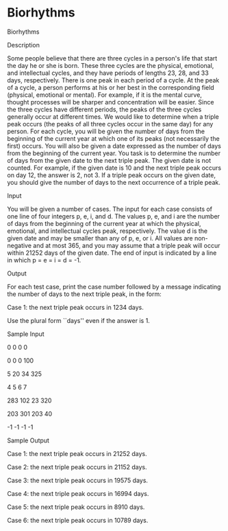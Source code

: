 # Biorhythms

Biorhythms

Description

Some people believe that there are three cycles in a person's life that start the day he or she is born. These three cycles are the physical, emotional, and intellectual cycles, and they have periods of lengths 23, 28, and 33 days, respectively. There is one peak in each period of a cycle. At the peak of a cycle, a person performs at his or her best in the corresponding field (physical, emotional or mental). For example, if it is the mental curve, thought processes will be sharper and concentration will be easier. 
Since the three cycles have different periods, the peaks of the three cycles generally occur at different times. We would like to determine when a triple peak occurs (the peaks of all three cycles occur in the same day) for any person. For each cycle, you will be given the number of days from the beginning of the current year at which one of its peaks (not necessarily the first) occurs. You will also be given a date expressed as the number of days from the beginning of the current year. You task is to determine the number of days from the given date to the next triple peak. The given date is not counted. For example, if the given date is 10 and the next triple peak occurs on day 12, the answer is 2, not 3. If a triple peak occurs on the given date, you should give the number of days to the next occurrence of a triple peak. 


Input

You will be given a number of cases. The input for each case consists of one line of four integers p, e, i, and d. The values p, e, and i are the number of days from the beginning of the current year at which the physical, emotional, and intellectual cycles peak, respectively. The value d is the given date and may be smaller than any of p, e, or i. All values are non-negative and at most 365, and you may assume that a triple peak will occur within 21252 days of the given date. The end of input is indicated by a line in which p = e = i = d = -1. 

Output

For each test case, print the case number followed by a message indicating the number of days to the next triple peak, in the form: 

Case 1: the next triple peak occurs in 1234 days. 

Use the plural form ``days'' even if the answer is 1. 

Sample Input

0 0 0 0

0 0 0 100

5 20 34 325

4 5 6 7

283 102 23 320

203 301 203 40

-1 -1 -1 -1

Sample Output

Case 1: the next triple peak occurs in 21252 days.

Case 2: the next triple peak occurs in 21152 days.

Case 3: the next triple peak occurs in 19575 days.

Case 4: the next triple peak occurs in 16994 days.

Case 5: the next triple peak occurs in 8910 days.

Case 6: the next triple peak occurs in 10789 days.
